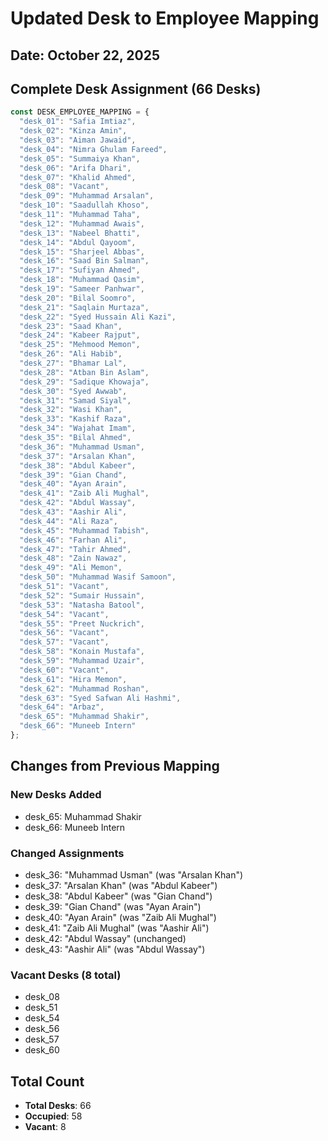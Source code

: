 # Updated Desk to Employee Mapping

## Date: October 22, 2025

## Complete Desk Assignment (66 Desks)

```javascript
const DESK_EMPLOYEE_MAPPING = {
  "desk_01": "Safia Imtiaz",
  "desk_02": "Kinza Amin",
  "desk_03": "Aiman Jawaid",
  "desk_04": "Nimra Ghulam Fareed",
  "desk_05": "Summaiya Khan",
  "desk_06": "Arifa Dhari",
  "desk_07": "Khalid Ahmed",
  "desk_08": "Vacant",
  "desk_09": "Muhammad Arsalan",
  "desk_10": "Saadullah Khoso",
  "desk_11": "Muhammad Taha",
  "desk_12": "Muhammad Awais",
  "desk_13": "Nabeel Bhatti",
  "desk_14": "Abdul Qayoom",
  "desk_15": "Sharjeel Abbas",
  "desk_16": "Saad Bin Salman",
  "desk_17": "Sufiyan Ahmed",
  "desk_18": "Muhammad Qasim",
  "desk_19": "Sameer Panhwar",
  "desk_20": "Bilal Soomro",
  "desk_21": "Saqlain Murtaza",
  "desk_22": "Syed Hussain Ali Kazi",
  "desk_23": "Saad Khan",
  "desk_24": "Kabeer Rajput",
  "desk_25": "Mehmood Memon",
  "desk_26": "Ali Habib",
  "desk_27": "Bhamar Lal",
  "desk_28": "Atban Bin Aslam",
  "desk_29": "Sadique Khowaja",
  "desk_30": "Syed Awwab",
  "desk_31": "Samad Siyal",
  "desk_32": "Wasi Khan",
  "desk_33": "Kashif Raza",
  "desk_34": "Wajahat Imam",
  "desk_35": "Bilal Ahmed",
  "desk_36": "Muhammad Usman",
  "desk_37": "Arsalan Khan",
  "desk_38": "Abdul Kabeer",
  "desk_39": "Gian Chand",
  "desk_40": "Ayan Arain",
  "desk_41": "Zaib Ali Mughal",
  "desk_42": "Abdul Wassay",
  "desk_43": "Aashir Ali",
  "desk_44": "Ali Raza",
  "desk_45": "Muhammad Tabish",
  "desk_46": "Farhan Ali",
  "desk_47": "Tahir Ahmed",
  "desk_48": "Zain Nawaz",
  "desk_49": "Ali Memon",
  "desk_50": "Muhammad Wasif Samoon",
  "desk_51": "Vacant",
  "desk_52": "Sumair Hussain",
  "desk_53": "Natasha Batool",
  "desk_54": "Vacant",
  "desk_55": "Preet Nuckrich",
  "desk_56": "Vacant",
  "desk_57": "Vacant",
  "desk_58": "Konain Mustafa",
  "desk_59": "Muhammad Uzair",
  "desk_60": "Vacant",
  "desk_61": "Hira Memon",
  "desk_62": "Muhammad Roshan",
  "desk_63": "Syed Safwan Ali Hashmi",
  "desk_64": "Arbaz",
  "desk_65": "Muhammad Shakir",
  "desk_66": "Muneeb Intern"
};
```

## Changes from Previous Mapping

### New Desks Added
- desk_65: Muhammad Shakir
- desk_66: Muneeb Intern

### Changed Assignments
- desk_36: "Muhammad Usman" (was "Arsalan Khan")
- desk_37: "Arsalan Khan" (was "Abdul Kabeer")
- desk_38: "Abdul Kabeer" (was "Gian Chand")
- desk_39: "Gian Chand" (was "Ayan Arain")
- desk_40: "Ayan Arain" (was "Zaib Ali Mughal")
- desk_41: "Zaib Ali Mughal" (was "Aashir Ali")
- desk_42: "Abdul Wassay" (unchanged)
- desk_43: "Aashir Ali" (was "Abdul Wassay")

### Vacant Desks (8 total)
- desk_08
- desk_51
- desk_54
- desk_56
- desk_57
- desk_60

## Total Count
- **Total Desks**: 66
- **Occupied**: 58
- **Vacant**: 8


